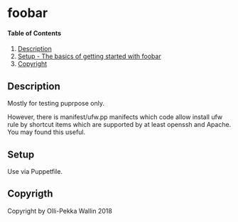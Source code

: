 # foobar

#### Table of Contents

1. [Description](#description)
1. [Setup - The basics of getting started with foobar](#setup)
1. [Copyright ](#copyrigth)


## Description

Mostly for testing puprpose only.

However, there is manifest/ufw.pp manifects which code allow install ufw rule by shortcut items which are supported 
by at least openssh and Apache. You may found this useful. 

## Setup

Use via Puppetfile.

## Copyrigth

Copyright by Olli-Pekka Wallin 2018
